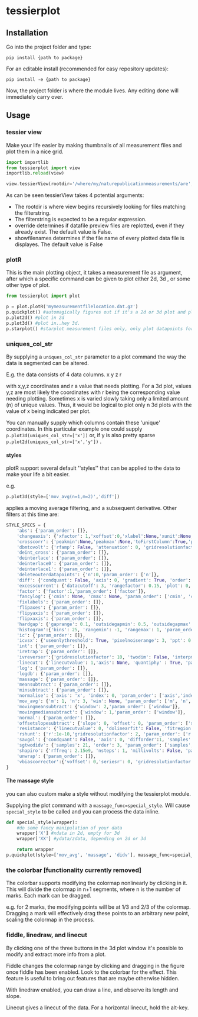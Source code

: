 # tessierplot
## Installation

Go into the project folder and type:
```
pip install {path to package}
```
For an editable install (recommended for easy repository updates):
```
pip install -e {path to package}
```
Now, the project folder is where the module lives. 
Any editing done will immediately carry over.


## Usage

### tessier view
Make your life easier by making thumbnails of all measurement files
and plot them in a nice grid.
```python
import importlib		
from tessierplot import view
importlib.reload(view)

view.tessierView(rootdir='/where/my/naturepublicationmeasurements/are',filterstring='',override=False, showfilenames=True)
```

As can be seen tessierView takes 4 potential arguments:
- The rootdir is where view begins recursively looking for files matching the filterstring. 
- The filterstring is expected to be a regular expression.
- override determines if datafile preview files are replotted, even if they already exist. The default value is False.
- showfilenames determines if the file name of every plotted data file is displayes. The default value is False

### plotR
This is the main plotting object, it takes a measurement file as
argument, after which a specific command can be given to plot either 2d, 3d , or some
other type of plot.

```python
from tessierplot import plot

p = plot.plotR('mymeasurementfilelocation.dat.gz')
p.quickplot() #automagically figures out if it's a 2d or 3d plot and plots accordingly
p.plot2d() #plot in 2d
p.plot3d() #plot in..hey 3d.
p.starplot() #starplot measurement files only, only plot datapoints for each separate axis
```

### uniques_col_str ###

By supplying a ```uniques_col_str``` parameter to a plot command the
way the data is segmented can be altered.

E.g. the data consists of 4 data columns.
x y z r

with x,y,z coordinates and r a value that needs plotting. For a 3d
plot, values y,z are most likely the coordinates with r being the
corresponding value needing plotting. Sometimes x is varied slowly
taking only a limited amount (n) of unique values. Thus, it would be
logical to plot only n 3d plots with the value of x being indicated
per plot.

You can manually supply which columns contain these 'unique' coordinates. In
this particular example one could supply ```p.plot3d(uniques_col_str=['x'])``` or, if y is also pretty sparse ```p.plot2d(uniques_col_str=['x','y'])``` .

#### styles
plotR support several default ''styles'' that can be applied to the
data to make your life a bit easier.

e.g.

```python
p.plot3d(style=['mov_avg(n=1,m=2)','diff'])
```
applies a moving average filtering, and a subsequent derivative. Other
filters at this time are:

```python
STYLE_SPECS = {
	'abs': {'param_order': []},
	'changeaxis': {'xfactor': 1,'xoffset':0,'xlabel':None,'xunit':None, 'yfactor':1,'yoffset':0,'ylabel':None,'yunit':None, 'datafactor':1,'dataoffset':0,'dataquantity':None,'dataunit':None, 'param_order': ['xfactor','xoffset','xlabel','xunit', 'yfactor','yoffset','ylabel','yunit', 'datafactor','dataoffset','dataquantity','dataunit']},
	'crosscorr': {'peakmin':None,'peakmax':None,'toFirstColumn':True,'param_order': ['peakmin','peakmax','toFirstColumn']},
	'dbmtovolt': {'rfamp': False, 'attenuation': 0, 'gridresolutionfactor': 2, 'param_order': ['rfamp','attenuation','gridresolutionfactor']},
	'deint_cross': {'param_order': []},
	'deinterlace': {'param_order': []},
	'deinterlace0': {'param_order': []},
	'deinterlace1': {'param_order': []},
	'deleteouterdatapoints': {'n':0,'param_order': ['n']},
	'diff': {'condquant': False, 'axis': 0, 'gradient': True, 'order': 1, 'param_order': ['condquant','axis','gradient','order']},
	'excesscurrent': {'datacutoff': 3, 'rangefactor': 0.15, 'plot': 0, 'plotval': 0,'param_order': ['datacutoff','rangefactor','plot','plotval']},
	'factor': {'factor':1,'param_order': ['factor']},
	'fancylog': {'cmin': None, 'cmax': None, 'param_order': ['cmin', 'cmax']},
	'fixlabels': {'param_order': []},
	'flipaxes': {'param_order': []},
	'flipyaxis': {'param_order': []},
	'flipxaxis': {'param_order': []},
	'hardgap': {'gaprange': 0.1, 'outsidegapmin': 0.5, 'outsidegapmax': 0.6, 'alphafactor': 1e9, 'param_order': ['gaprange','outsidegapmin','outsidegapmax','alphafactor']},
	'histogram':{'bins': 25, 'rangemin': -1, 'rangemax': 1, 'param_order': ['bins','rangemin','rangemax']},
	'ic': {'param_order': []},
	'icvsx': {'useonlythreshold': True, 'pixelnoiserange': 3, 'ppt': 0.5, 'stepoffset': 0, 'strictzero': True, 'plateaulim': 1e6,'gapmax': 1e6,'param_order': ['useonlythreshold','pixelnoiserange','ppt','stepoffset','strictzero','plateaulim','gapmax']},
	'int': {'param_order': []},
	'iretrap': {'param_order': []},
	'ivreverser':{'gridresolutionfactor': 10, 'twodim': False, 'interpmethod': 'cubic', 'param_order': ['gridresolutionfactor','twodim','interpmethod']},
	'linecut': {'linecutvalue': 1,'axis': None, 'quantiphy' : True, 'param_order': ['linecutvalue','axis', 'quantiphy']},
	'log': {'param_order': []},
	'logdb': {'param_order': []},
	'massage': {'param_order': []},
	'meansubtract': {'param_order': []},
	'minsubtract': {'param_order': []},
	'normalise': {'axis': 'x', 'index': 0, 'param_order': ['axis','index']},
	'mov_avg': {'m': 1, 'n': 3, 'win': None, 'param_order': ['m', 'n', 'win']},
	'movingmeansubtract': {'window': 2,'param_order': ['window']},
    'movingmediansubtract': {'window': 1,'param_order': ['window']},
	'normal': {'param_order': []},
	'offsetslopesubtract': {'slope': 0, 'offset': 0, 'param_order': ['slope', 'offset']},
	'resistance': {'linecutvalue': 0, 'dolinearfit': False, 'fitregion': 1, 'param_order': ['linecutvalue','dolinearfit','fitregion']},
	'rshunt': {'r':1e-10,'gridresolutionfactor': 2, 'param_order': ['r','gridresolutionfactor']},
	'savgol': {'condquant': False, 'axis': 0, 'difforder':1, 'samples': 7, 'order': 3, 'param_order': ['condquant','axis','difforder','samples','order']},
	'sgtwodidv': {'samples': 21, 'order': 3, 'param_order': ['samples', 'order']},
	'shapiro': {'rffreq': 2.15e9, 'nsteps': 1, 'millivolts': False, 'param_order': ['rffreq','nsteps','millivolts']},
	'unwrap': {'param_order': []},
	'vbiascorrector':{'voffset': 0,'seriesr': 0, 'gridresolutionfactor': 2, 'param_order': ['voffset','seriesr','gridresolutionfactor']},
}

```
#### The massage style
you can also custom make a style without modifying the tessierplot module.

Supplying the plot command with a
```massage_func=special_style```. Will cause ```special_style``` to be called
and you can process the data inline.

```python
def special_style(wrapper):
	#do some fancy manipulation of your data
	wrapper['X'] #xdata in 2d, empty for 3d
	wrapper['XX'] #ydata/zdata, depending on 2d or 3d

	return wrapper
p.quickplot(style=['mov_avg', 'massage', 'didv'], massage_func=special_style)
```

### the colorbar [functionality currently removed]
The colorbar supports modifying the colormap nonlinearly by clicking in it. This
will divide the colormap in n+1 segments, where n is the number of
marks. Each mark can be dragged.

e.g. for 2 marks, the modifying points will be at 1/3 and 2/3 of the
colormap. Dragging a mark will effectively drag these points to an
arbitrary new point, scaling the colormap in the process.

### fiddle, linedraw, and linecut
By clicking one of the three buttons in the 3d plot window it's
possible to modify and extract more info from a plot.

Fiddle changes the colormap range by clicking and dragging in the figure once
fiddle has been enabled. Look to the colorbar for the effect. This
feature is useful to bring out features that are maybe otherwise
hidden.

With linedraw enabled, you can draw a line, and observe its length and
slope.

Linecut gives a linecut of the data. For a horizontal linecut, hold
the alt-key.



